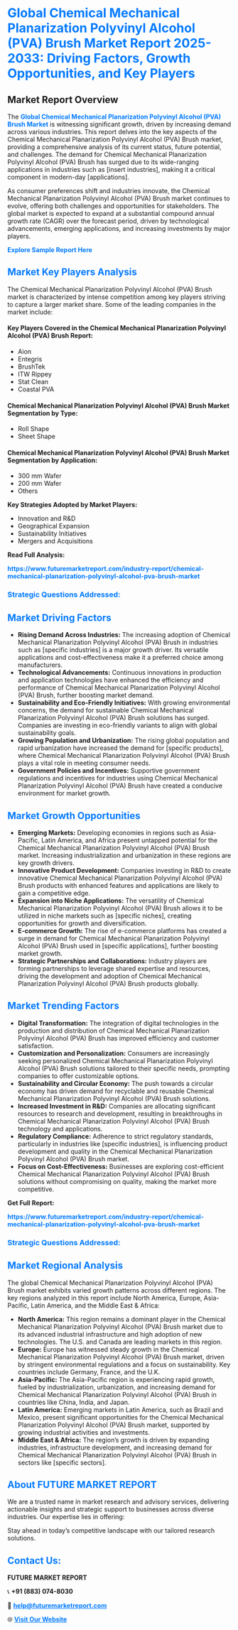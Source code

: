 <h1 style="color: #007BFF;">Global Chemical Mechanical Planarization Polyvinyl Alcohol (PVA) Brush Market Report 2025-2033: Driving Factors, Growth Opportunities, and Key Players</h1>

<section id="overview">
<h2>Market Report Overview</h2>
<p>The <a href="https://www.futuremarketreport.com/industry-report/chemical-mechanical-planarization-polyvinyl-alcohol-pva-brush-market" style="color: #007BFF; text-decoration: none;"><strong>Global Chemical Mechanical Planarization Polyvinyl Alcohol (PVA) Brush Market</strong></a> is witnessing significant growth, driven by increasing demand across various industries. This report delves into the key aspects of the Chemical Mechanical Planarization Polyvinyl Alcohol (PVA) Brush market, providing a comprehensive analysis of its current status, future potential, and challenges. The demand for Chemical Mechanical Planarization Polyvinyl Alcohol (PVA) Brush has surged due to its wide-ranging applications in industries such as [insert industries], making it a critical component in modern-day [applications].</p>
<p>As consumer preferences shift and industries innovate, the Chemical Mechanical Planarization Polyvinyl Alcohol (PVA) Brush market continues to evolve, offering both challenges and opportunities for stakeholders. The global market is expected to expand at a substantial compound annual growth rate (CAGR) over the forecast period, driven by technological advancements, emerging applications, and increasing investments by major players.</p>
</section>

<section id="overview">
<p><a href="https://www.futuremarketreport.com/request-sample/reportId=116164" style="color: #007BFF; text-decoration: none;"><strong>Explore Sample Report Here</strong></a></p>
</section>

<section id="key-players">
<h2 style="color: #007BFF;">Market Key Players Analysis</h2>
<p>The Chemical Mechanical Planarization Polyvinyl Alcohol (PVA) Brush market is characterized by intense competition among key players striving to capture a larger market share. Some of the leading companies in the market include:</p>
<h4>Key Players Covered in the Chemical Mechanical Planarization Polyvinyl Alcohol (PVA) Brush Report:</h4>
<ul><li>Aion</li><li>Entegris</li><li>BrushTek</li><li>ITW Rippey</li><li>Stat Clean</li><li>Coastal PVA</li></ul>
<h4>Chemical Mechanical Planarization Polyvinyl Alcohol (PVA) Brush Market Segmentation by Type:</h4>
<ul><li>Roll Shape</li><li>Sheet Shape</li></ul>

<h4>Chemical Mechanical Planarization Polyvinyl Alcohol (PVA) Brush Market Segmentation by Application:</h4>
<ul><li>300 mm Wafer</li><li>200 mm Wafer</li><li>Others</li></ul>
<p><strong>Key Strategies Adopted by Market Players:</strong></p>
<ul>
<li>Innovation and R&D</li>
<li>Geographical Expansion</li>
<li>Sustainability Initiatives</li>
<li>Mergers and Acquisitions</li>
</ul>
</section>

<section>
<p><strong>Read Full Analysis: </strong></p><a href="https://www.futuremarketreport.com/industry-report/chemical-mechanical-planarization-polyvinyl-alcohol-pva-brush-market" style="color: #007BFF; text-decoration: none;"><strong>https://www.futuremarketreport.com/industry-report/chemical-mechanical-planarization-polyvinyl-alcohol-pva-brush-market</strong></a>
<h3 style="color: #007BFF;">Strategic Questions Addressed:</h3>
</section>

<section id="driving-factors">
<h2 style="color: #007BFF;">Market Driving Factors</h2>
<ul>
<li><strong>Rising Demand Across Industries:</strong> The increasing adoption of Chemical Mechanical Planarization Polyvinyl Alcohol (PVA) Brush in industries such as [specific industries] is a major growth driver. Its versatile applications and cost-effectiveness make it a preferred choice among manufacturers.</li>
<li><strong>Technological Advancements:</strong> Continuous innovations in production and application technologies have enhanced the efficiency and performance of Chemical Mechanical Planarization Polyvinyl Alcohol (PVA) Brush, further boosting market demand.</li>
<li><strong>Sustainability and Eco-Friendly Initiatives:</strong> With growing environmental concerns, the demand for sustainable Chemical Mechanical Planarization Polyvinyl Alcohol (PVA) Brush solutions has surged. Companies are investing in eco-friendly variants to align with global sustainability goals.</li>
<li><strong>Growing Population and Urbanization:</strong> The rising global population and rapid urbanization have increased the demand for [specific products], where Chemical Mechanical Planarization Polyvinyl Alcohol (PVA) Brush plays a vital role in meeting consumer needs.</li>
<li><strong>Government Policies and Incentives:</strong> Supportive government regulations and incentives for industries using Chemical Mechanical Planarization Polyvinyl Alcohol (PVA) Brush have created a conducive environment for market growth.</li>
</ul>
</section>

<section id="growth-opportunities">
<h2 style="color: #007BFF;">Market Growth Opportunities</h2>
<ul>
<li><strong>Emerging Markets:</strong> Developing economies in regions such as Asia-Pacific, Latin America, and Africa present untapped potential for the Chemical Mechanical Planarization Polyvinyl Alcohol (PVA) Brush market. Increasing industrialization and urbanization in these regions are key growth drivers.</li>
<li><strong>Innovative Product Development:</strong> Companies investing in R&D to create innovative Chemical Mechanical Planarization Polyvinyl Alcohol (PVA) Brush products with enhanced features and applications are likely to gain a competitive edge.</li>
<li><strong>Expansion into Niche Applications:</strong> The versatility of Chemical Mechanical Planarization Polyvinyl Alcohol (PVA) Brush allows it to be utilized in niche markets such as [specific niches], creating opportunities for growth and diversification.</li>
<li><strong>E-commerce Growth:</strong> The rise of e-commerce platforms has created a surge in demand for Chemical Mechanical Planarization Polyvinyl Alcohol (PVA) Brush used in [specific applications], further boosting market growth.</li>
<li><strong>Strategic Partnerships and Collaborations:</strong> Industry players are forming partnerships to leverage shared expertise and resources, driving the development and adoption of Chemical Mechanical Planarization Polyvinyl Alcohol (PVA) Brush products globally.</li>
</ul>
</section>

<section id="trending-factors">
<h2 style="color: #007BFF;">Market Trending Factors</h2>
<ul>
<li><strong>Digital Transformation:</strong> The integration of digital technologies in the production and distribution of Chemical Mechanical Planarization Polyvinyl Alcohol (PVA) Brush has improved efficiency and customer satisfaction.</li>
<li><strong>Customization and Personalization:</strong> Consumers are increasingly seeking personalized Chemical Mechanical Planarization Polyvinyl Alcohol (PVA) Brush solutions tailored to their specific needs, prompting companies to offer customizable options.</li>
<li><strong>Sustainability and Circular Economy:</strong> The push towards a circular economy has driven demand for recyclable and reusable Chemical Mechanical Planarization Polyvinyl Alcohol (PVA) Brush solutions.</li>
<li><strong>Increased Investment in R&D:</strong> Companies are allocating significant resources to research and development, resulting in breakthroughs in Chemical Mechanical Planarization Polyvinyl Alcohol (PVA) Brush technology and applications.</li>
<li><strong>Regulatory Compliance:</strong> Adherence to strict regulatory standards, particularly in industries like [specific industries], is influencing product development and quality in the Chemical Mechanical Planarization Polyvinyl Alcohol (PVA) Brush market.</li>
<li><strong>Focus on Cost-Effectiveness:</strong> Businesses are exploring cost-efficient Chemical Mechanical Planarization Polyvinyl Alcohol (PVA) Brush solutions without compromising on quality, making the market more competitive.</li>
</ul>
</section>

<section>
<p><strong>Get Full Report: </strong></p><a href="https://www.futuremarketreport.com/industry-report/chemical-mechanical-planarization-polyvinyl-alcohol-pva-brush-market" style="color: #007BFF; text-decoration: none;"><strong>https://www.futuremarketreport.com/industry-report/chemical-mechanical-planarization-polyvinyl-alcohol-pva-brush-market</strong></a>
<h3 style="color: #007BFF;">Strategic Questions Addressed:</h3>
</section>


<section id="regional-analysis">
<h2 style="color: #007BFF;">Market Regional Analysis</h2>
<p>The global Chemical Mechanical Planarization Polyvinyl Alcohol (PVA) Brush market exhibits varied growth patterns across different regions. The key regions analyzed in this report include North America, Europe, Asia-Pacific, Latin America, and the Middle East & Africa:</p>
<ul>
<li><strong>North America:</strong> This region remains a dominant player in the Chemical Mechanical Planarization Polyvinyl Alcohol (PVA) Brush market due to its advanced industrial infrastructure and high adoption of new technologies. The U.S. and Canada are leading markets in this region.</li>
<li><strong>Europe:</strong> Europe has witnessed steady growth in the Chemical Mechanical Planarization Polyvinyl Alcohol (PVA) Brush market, driven by stringent environmental regulations and a focus on sustainability. Key countries include Germany, France, and the U.K.</li>
<li><strong>Asia-Pacific:</strong> The Asia-Pacific region is experiencing rapid growth, fueled by industrialization, urbanization, and increasing demand for Chemical Mechanical Planarization Polyvinyl Alcohol (PVA) Brush in countries like China, India, and Japan.</li>
<li><strong>Latin America:</strong> Emerging markets in Latin America, such as Brazil and Mexico, present significant opportunities for the Chemical Mechanical Planarization Polyvinyl Alcohol (PVA) Brush market, supported by growing industrial activities and investments.</li>
<li><strong>Middle East & Africa:</strong> The region’s growth is driven by expanding industries, infrastructure development, and increasing demand for Chemical Mechanical Planarization Polyvinyl Alcohol (PVA) Brush in sectors like [specific sectors].</li>
</ul>
</section>

<footer>
<h2 style="color: #007BFF;">About FUTURE MARKET REPORT</h2>
<p>We are a trusted name in market research and advisory services, delivering actionable insights and strategic support to businesses across diverse industries. Our expertise lies in offering:</p>

<p>Stay ahead in today’s competitive landscape with our tailored research solutions.</p>

<h2 style="color: #007BFF;">Contact Us:</h2>
<p><strong>FUTURE MARKET REPORT</strong></p>
<p>📞 <strong>+91 (883) 074-8030</strong></p>
<p>📧 <strong><a href="mailto:help@futuremarketreport.com" style="color: #007BFF;">help@futuremarketreport.com</a></strong></p>
<p>🌐 <strong><a href="https://www.futuremarketreport.com/" style="color: #007BFF;">Visit Our Website</a></strong></p>
</footer>